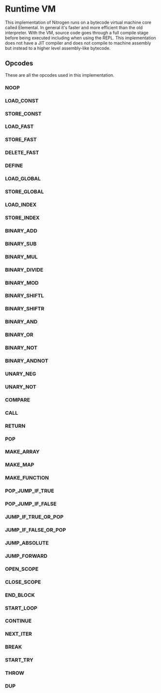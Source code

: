 # Runtime VM

This implementation of Nitrogen runs on a bytecode virtual machine core called
Elemental. In general it's faster and more efficient than the old interpreter.
With the VM, source code goes through a full compile stage before being executed
including when using the REPL. This implementation does not have a JIT compiler
and does not compile to machine assembly but instead to a higher level
assembly-like bytecode.

## Opcodes

These are all the opcodes used in this implementation.

### NOOP

### LOAD\_CONST

### STORE\_CONST

### LOAD\_FAST

### STORE\_FAST

### DELETE\_FAST

### DEFINE

### LOAD\_GLOBAL

### STORE\_GLOBAL

### LOAD\_INDEX

### STORE\_INDEX

### BINARY\_ADD

### BINARY\_SUB

### BINARY\_MUL

### BINARY\_DIVIDE

### BINARY\_MOD

### BINARY\_SHIFTL

### BINARY\_SHIFTR

### BINARY\_AND

### BINARY\_OR

### BINARY\_NOT

### BINARY\_ANDNOT

### UNARY\_NEG

### UNARY\_NOT

### COMPARE

### CALL

### RETURN

### POP

### MAKE\_ARRAY

### MAKE\_MAP

### MAKE\_FUNCTION

### POP\_JUMP\_IF\_TRUE

### POP\_JUMP\_IF\_FALSE

### JUMP\_IF\_TRUE\_OR\_POP

### JUMP\_IF\_FALSE\_OR\_POP

### JUMP\_ABSOLUTE

### JUMP\_FORWARD

### OPEN\_SCOPE

### CLOSE\_SCOPE

### END\_BLOCK

### START\_LOOP

### CONTINUE

### NEXT\_ITER

### BREAK

### START\_TRY

### THROW

### DUP
